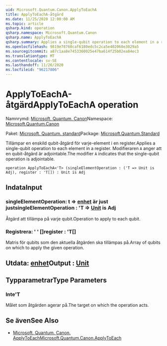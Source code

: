 ```yaml
---
uid: Microsoft.Quantum.Canon.ApplyToEachA
title: ApplyToEachA-åtgärd
ms.date: 11/25/2020 12:00:00 AM
ms.topic: article
qsharp.kind: operation
qsharp.namespace: Microsoft.Quantum.Canon
qsharp.name: ApplyToEachA
qsharp.summary: Applies a single-qubit operation to each element in a register. The modifier `A` indicates that the single-qubit operation is adjointable.
ms.openlocfilehash: 9819e78760caf6180edc5c2ca5e402060e3029a5
ms.sourcegitcommit: a87c1aa8e7453360025e47ba614f25b02ea84ec3
ms.translationtype: MT
ms.contentlocale: sv-SE
ms.lasthandoff: 11/26/2020
ms.locfileid: "96217806"
---
```

# <a name="applytoeacha-operation"></a><span data-ttu-id="89fed-102">ApplyToEachA-åtgärd</span><span class="sxs-lookup"><span data-stu-id="89fed-102">ApplyToEachA operation</span></span>

<span data-ttu-id="89fed-103">Namnrymd: [Microsoft. Quantum. Canon](xref:Microsoft.Quantum.Canon)</span><span class="sxs-lookup"><span data-stu-id="89fed-103">Namespace: [Microsoft.Quantum.Canon](xref:Microsoft.Quantum.Canon)</span></span>

<span data-ttu-id="89fed-104">Paket: [Microsoft. Quantum. standard](https://nuget.org/packages/Microsoft.Quantum.Standard)</span><span class="sxs-lookup"><span data-stu-id="89fed-104">Package: [Microsoft.Quantum.Standard](https://nuget.org/packages/Microsoft.Quantum.Standard)</span></span>


<span data-ttu-id="89fed-105">Tillämpar en enskild qubit-åtgärd för varje-element i en register.</span><span class="sxs-lookup"><span data-stu-id="89fed-105">Applies a single-qubit operation to each element in a register.</span></span>
<span data-ttu-id="89fed-106">Modifieraren `A` anger att en qubit-åtgärd är adjointable.</span><span class="sxs-lookup"><span data-stu-id="89fed-106">The modifier `A` indicates that the single-qubit operation is adjointable.</span></span>

```qsharp
operation ApplyToEachA<'T> (singleElementOperation : ('T => Unit is Adj), register : 'T[]) : Unit is Adj
```


## <a name="input"></a><span data-ttu-id="89fed-107">Indata</span><span class="sxs-lookup"><span data-stu-id="89fed-107">Input</span></span>

### <a name="singleelementoperation--t--unit--is-adj"></a><span data-ttu-id="89fed-108">singleElementOperation: t => [enhet](xref:microsoft.quantum.lang-ref.unit)  är just just</span><span class="sxs-lookup"><span data-stu-id="89fed-108">singleElementOperation : 'T => [Unit](xref:microsoft.quantum.lang-ref.unit)  is Adj</span></span>

<span data-ttu-id="89fed-109">Åtgärd att tillämpa på varje qubit.</span><span class="sxs-lookup"><span data-stu-id="89fed-109">Operation to apply to each qubit.</span></span>


### <a name="register--t"></a><span data-ttu-id="89fed-110">Registrera: ' ' []</span><span class="sxs-lookup"><span data-stu-id="89fed-110">register : 'T[]</span></span>

<span data-ttu-id="89fed-111">Matris för qubits som den aktuella åtgärden ska tillämpas på.</span><span class="sxs-lookup"><span data-stu-id="89fed-111">Array of qubits on which to apply the given operation.</span></span>



## <a name="output--unit"></a><span data-ttu-id="89fed-112">Utdata: [enhet](xref:microsoft.quantum.lang-ref.unit)</span><span class="sxs-lookup"><span data-stu-id="89fed-112">Output : [Unit](xref:microsoft.quantum.lang-ref.unit)</span></span>



## <a name="type-parameters"></a><span data-ttu-id="89fed-113">Typparametrar</span><span class="sxs-lookup"><span data-stu-id="89fed-113">Type Parameters</span></span>

### <a name="t"></a><span data-ttu-id="89fed-114">Inte</span><span class="sxs-lookup"><span data-stu-id="89fed-114">'T</span></span>

<span data-ttu-id="89fed-115">Målet som åtgärden agerar på.</span><span class="sxs-lookup"><span data-stu-id="89fed-115">The target on which the operation acts.</span></span>

## <a name="see-also"></a><span data-ttu-id="89fed-116">Se även</span><span class="sxs-lookup"><span data-stu-id="89fed-116">See Also</span></span>

- [<span data-ttu-id="89fed-117">Microsoft. Quantum. Canon. ApplyToEach</span><span class="sxs-lookup"><span data-stu-id="89fed-117">Microsoft.Quantum.Canon.ApplyToEach</span></span>](xref:Microsoft.Quantum.Canon.ApplyToEach)